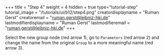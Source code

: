 +++
title = "Step 4"
weight = 4
hidden = true
type="tutorial-step"
tutorial_image = "/tutorials/ui/b12/step4.png"
creatordisplayname = "Ruman Gerst"
creatoremail = "ruman.gerst@leibniz-hki.de"
lastmodifierdisplayname = "Ruman Gerst"
lastmodifieremail = "ruman.gerst@leibniz-hki.de"
+++

Select the new group node (red arrow 1), go to `Parameters` (red arrow 2) and change the name from the original `Group` to a more meaningful name (red arrow 3).